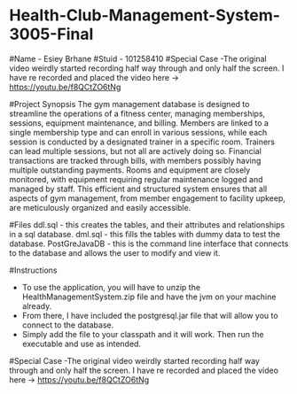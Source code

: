 # Health-Club-Management-System-3005-Final
#Name - Esiey Brhane
#Stuid - 101258410
#Special Case
-The original video weirdly started recording half way through and only half the screen. I have re recorded and placed the video here -> https://youtu.be/f8QCtZO6tNg

#Project Synopsis
The gym management database is designed to streamline the operations of a fitness center, managing memberships, sessions, equipment maintenance, and billing. Members are linked to a single membership type and can enroll in various sessions, while each session is conducted by a designated trainer in a specific room. Trainers can lead multiple sessions, but not all are actively doing so. Financial transactions are tracked through bills, with members possibly having multiple outstanding payments. Rooms and equipment are closely monitored, with equipment requiring regular maintenance logged and managed by staff. This efficient and structured system ensures that all aspects of gym management, from member engagement to facility upkeep, are meticulously organized and easily accessible.

#Files
ddl.sql - this creates the tables, and their attributes and relationships in a sql database.
dml.sql - this fills the tables with dummy data to test the database.
PostGreJavaDB - this is the command line interface that connects to the database and allows the user to modify and view it.

#Instructions
- To use the application, you will have to unzip the HealthManagementSystem.zip file and have the jvm on your machine already.
- From there, I have included the postgresql.jar file that will allow you to connect to the database.
- Simply add the file to your classpath and it will work. Then run the executable and use as intended.

#Special Case
-The original video weirdly started recording half way through and only half the screen. I have re recorded and placed the video here -> https://youtu.be/f8QCtZO6tNg
  
